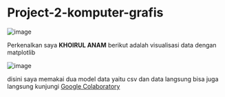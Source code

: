 # Project-2-komputer-grafis
![image](https://github.com/Anamkhoirull001/Project-2-komputer-grafis/assets/110075674/0645abf6-626c-45a0-bcaf-807d9ab5a0c8)

 Perkenalkan saya **KHOIRUL ANAM** berikut adalah visualisasi data dengan matplotlib

![image](https://github.com/Anamkhoirull001/Project-2-komputer-grafis/assets/110075674/36000a3c-6d0b-4ede-9483-b5edaa31f34e)

disini saya memakai dua model data yaitu csv dan data langsung bisa juga langsung kunjungi [Google Colaboratory](https://colab.research.google.com/drive/1BmNKJlhc8y6CBsboNNQcDbR_39d7CsL9?usp=sharing)


